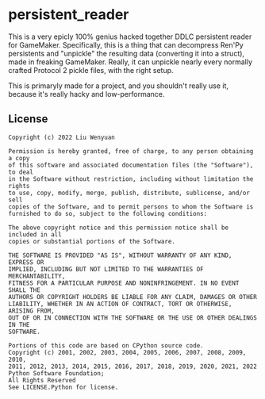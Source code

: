 # persistent_reader

This is a very epicly 100% genius hacked together DDLC persistent reader for GameMaker.
Specifically, this is a thing that can decompress Ren'Py persistents and "unpickle" the resulting data (converting it into a struct), made in freaking GameMaker. Really, it can unpickle nearly every normally crafted Protocol 2 pickle files, with the right setup.

This is primaryly made for a project, and you shouldn't really use it, because it's really hacky and low-performance.

## License

```
Copyright (c) 2022 Liu Wenyuan

Permission is hereby granted, free of charge, to any person obtaining a copy
of this software and associated documentation files (the "Software"), to deal
in the Software without restriction, including without limitation the rights
to use, copy, modify, merge, publish, distribute, sublicense, and/or sell
copies of the Software, and to permit persons to whom the Software is
furnished to do so, subject to the following conditions:

The above copyright notice and this permission notice shall be included in all
copies or substantial portions of the Software.

THE SOFTWARE IS PROVIDED "AS IS", WITHOUT WARRANTY OF ANY KIND, EXPRESS OR
IMPLIED, INCLUDING BUT NOT LIMITED TO THE WARRANTIES OF MERCHANTABILITY,
FITNESS FOR A PARTICULAR PURPOSE AND NONINFRINGEMENT. IN NO EVENT SHALL THE
AUTHORS OR COPYRIGHT HOLDERS BE LIABLE FOR ANY CLAIM, DAMAGES OR OTHER
LIABILITY, WHETHER IN AN ACTION OF CONTRACT, TORT OR OTHERWISE, ARISING FROM,
OUT OF OR IN CONNECTION WITH THE SOFTWARE OR THE USE OR OTHER DEALINGS IN THE
SOFTWARE.

Portions of this code are based on CPython source code.
Copyright (c) 2001, 2002, 2003, 2004, 2005, 2006, 2007, 2008, 2009, 2010,
2011, 2012, 2013, 2014, 2015, 2016, 2017, 2018, 2019, 2020, 2021, 2022 Python Software Foundation;
All Rights Reserved
See LICENSE.Python for license.
```